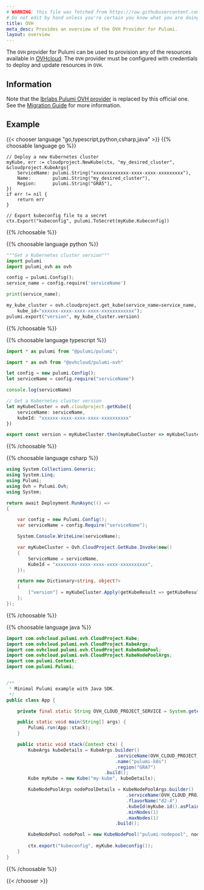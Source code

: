 ```yaml
---
# WARNING: this file was fetched from https://raw.githubusercontent.com/ovh/pulumi-ovh/v1.3.0/docs/_index.md
# Do not edit by hand unless you're certain you know what you are doing!
title: OVH
meta_desc: Provides an overview of the OVH Provider for Pulumi.
layout: overview
---
```


The `OVH` provider for Pulumi can be used to provision any of the resources available in [OVHcloud](https://www.ovhcloud.com/fr/).
The `OVH` provider must be configured with credentials to deploy and update resources in `OVH`.

## Information

Note that the [lbrlabs Pulumi OVH provider](https://github.com/lbrlabs/pulumi-ovh) is replaced by this official one. See the
[Migration Guide](https://github.com/ovh/pulumi-ovh/blob/main/docs/how-to-guides/migration-from-lbrlabs-package.md) for more information.

## Example

{{< chooser language "go,typescript,python,csharp,java" >}}
{{% choosable language go %}}

```golang
// Deploy a new Kubernetes cluster
myKube, err := cloudproject.NewKube(ctx, "my_desired_cluster", &cloudproject.KubeArgs{
    ServiceName: pulumi.String("xxxxxxxxxxxxx-xxxx-xxxx-xxxxxxxxx"),
    Name:        pulumi.String("my_desired_cluster"),
    Region:      pulumi.String("GRA5"),
})
if err != nil {
    return err
}

// Export kubeconfig file to a secret
ctx.Export("kubeconfig", pulumi.ToSecret(myKube.Kubeconfig))
```

{{% /choosable %}}

{{% choosable language python %}}

```python
"""Get a Kubernetes cluster version"""
import pulumi
import pulumi_ovh as ovh

config = pulumi.Config();
service_name = config.require('serviceName')

print(service_name);

my_kube_cluster = ovh.cloudproject.get_kube(service_name=service_name,
    kube_id="xxxxxx-xxxx-xxxx-xxxx-xxxxxxxxxxxx");
pulumi.export("version", my_kube_cluster.version)
```

{{% /choosable %}}

{{% choosable language typescript %}}

```typescript
import * as pulumi from "@pulumi/pulumi";

import * as ovh from "@ovhcloud/pulumi-ovh"

let config = new pulumi.Config();
let serviceName = config.require("serviceName")

console.log(serviceName)

// Get a Kubernetes cluster version
let myKubeCluster = ovh.cloudproject.getKube({
    serviceName: serviceName,
    kubeId: "xxxxxx-xxxx-xxxx-xxxx-xxxxxxxxxx"
}) 

export const version = myKubeCluster.then(myKubeCluster => myKubeCluster.version);
```

{{% /choosable %}}

{{% choosable language csharp %}}

```csharp
using System.Collections.Generic;
using System.Linq;
using Pulumi;
using Ovh = Pulumi.Ovh;
using System;

return await Deployment.RunAsync(() => 
{

    var config = new Pulumi.Config();
    var serviceName = config.Require("serviceName");

    System.Console.WriteLine(serviceName);

    var myKubeCluster = Ovh.CloudProject.GetKube.Invoke(new()
    {
        ServiceName = serviceName,
        KubeId = "xxxxxxxx-xxxx-xxxx-xxxx-xxxxxxxxxx",
    });

    return new Dictionary<string, object?>
    {
        ["version"] = myKubeCluster.Apply(getKubeResult => getKubeResult.Version),
    };
});
```

{{% /choosable %}}

{{% choosable language java %}}

```java
import com.ovhcloud.pulumi.ovh.CloudProject.Kube;
import com.ovhcloud.pulumi.ovh.CloudProject.KubeArgs;
import com.ovhcloud.pulumi.ovh.CloudProject.KubeNodePool;
import com.ovhcloud.pulumi.ovh.CloudProject.KubeNodePoolArgs;
import com.pulumi.Context;
import com.pulumi.Pulumi;


/**
 * Minimal Pulumi example with Java SDK.
 */
public class App {

    private final static String OVH_CLOUD_PROJECT_SERVICE = System.getenv("OVH_CLOUD_PROJECT_SERVICE");

    public static void main(String[] args) {
        Pulumi.run(App::stack);
    }

    public static void stack(Context ctx) {
        KubeArgs kubeDetails = KubeArgs.builder()
                                        .serviceName(OVH_CLOUD_PROJECT_SERVICE)
                                        .name("pulumi-k8s")
                                        .region("GRA7")
                                    .build();
        Kube myKube = new Kube("my-kube", kubeDetails);

        KubeNodePoolArgs nodePoolDetails = KubeNodePoolArgs.builder()
                                            .serviceName(OVH_CLOUD_PROJECT_SERVICE)
                                            .flavorName("d2-4")
                                            .kubeId(myKube.id().asPlaintext())
                                            .minNodes(1)
                                            .maxNodes(1)
                                        .build();

        KubeNodePool nodePool = new KubeNodePool("pulumi-nodepool", nodePoolDetails);
        
        ctx.export("kubeconfig", myKube.kubeconfig());
    }
}
```

{{% /choosable %}}

{{< /chooser >}}
